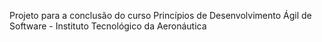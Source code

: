 Projeto para a conclusão do curso Princípios de Desenvolvimento Ágil de Software - Instituto Tecnológico da Aeronáutica
